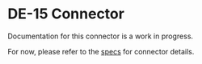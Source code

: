 # DE-15 Connector
Documentation for this connector is a work in progress.

For now, please refer to the [specs](specs.yaml) for connector details.
